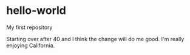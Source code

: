 # hello-world
My first repository

Starting over after 40 and I think the change will do me good.
I'm really enjoying California.
